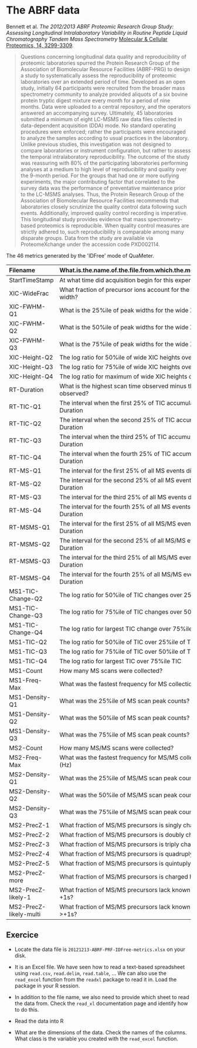 # The ABRF data

Bennett et al. *The 2012/2013 ABRF Proteomic Research Group Study:
Assessing Longitudinal Intralaboratory Variability in Routine Peptide
Liquid Chromatography Tandem Mass Spectrometry*
[Molecular & Cellular Proteomics, 14, 3299-3309](http://www.mcponline.org/content/14/12/3299.short).

> Questions concerning longitudinal data quality and reproducibility
> of proteomic laboratories spurred the Protein Research Group of the
> Association of Biomolecular Resource Facilities (ABRF-PRG) to design
> a study to systematically assess the reproducibility of proteomic
> laboratories over an extended period of time. Developed as an open
> study, initially 64 participants were recruited from the broader
> mass spectrometry community to analyze provided aliquots of a six
> bovine protein tryptic digest mixture every month for a period of
> nine months. Data were uploaded to a central repository, and the
> operators answered an accompanying survey. Ultimately, 45
> laboratories submitted a minimum of eight LC-MSMS raw data files
> collected in data-dependent acquisition (DDA) mode. No standard
> operating procedures were enforced; rather the participants were
> encouraged to analyze the samples according to usual practices in
> the laboratory. Unlike previous studies, this investigation was not
> designed to compare laboratories or instrument configuration, but
> rather to assess the temporal intralaboratory reproducibility. The
> outcome of the study was reassuring with 80% of the participating
> laboratories performing analyses at a medium to high level of
> reproducibility and quality over the 9-month period. For the groups
> that had one or more outlying experiments, the major contributing
> factor that correlated to the survey data was the performance of
> preventative maintenance prior to the LC-MSMS analyses. Thus, the
> Protein Research Group of the Association of Biomolecular Resource
> Facilities recommends that laboratories closely scrutinize the
> quality control data following such events. Additionally, improved
> quality control recording is imperative. This longitudinal study
> provides evidence that mass spectrometry-based proteomics is
> reproducible. When quality control measures are strictly adhered to,
> such reproducibility is comparable among many disparate groups. Data
> from the study are available via ProteomeXchange under the accession
> code PXD002114.

The 46 metrics generated by the 'IDFree' mode of QuaMeter.


|Filename               |What.is.the.name.of.the.file.from.which.the.metrics.were.computed.          |
|:----------------------|:---------------------------------------------------------------------------|
|StartTimeStamp         |At what time did acquisition begin for this experiment?                     |
|XIC-WideFrac           |What fraction of precursor ions account for the top half of all peak width? |
|XIC-FWHM-Q1            |What is the 25%ile of peak widths for the wide XICs?                        |
|XIC-FWHM-Q2            |What is the 50%ile of peak widths for the wide XICs?                        |
|XIC-FWHM-Q3            |What is the 75%ile of peak widths for the wide XICs?                        |
|XIC-Height-Q2          |The log ratio for 50%ile of wide XIC heights over 25%ile of heights.        |
|XIC-Height-Q3          |The log ratio for 75%ile of wide XIC heights over 50%ile of heights.        |
|XIC-Height-Q4          |The log ratio for maximum of wide XIC heights over 75%ile of heights.       |
|RT-Duration            |What is the highest scan time observed minus the lowest scan time observed? |
|RT-TIC-Q1              |The interval when the first 25% of TIC accumulates divided by RT-Duration   |
|RT-TIC-Q2              |The interval when the second 25% of TIC accumulates divided by RT-Duration  |
|RT-TIC-Q3              |The interval when the third 25% of TIC accumulates divided by RT-Duration   |
|RT-TIC-Q4              |The interval when the fourth 25% of TIC accumulates divided by RT-Duration  |
|RT-MS-Q1               |The interval for the first 25% of all MS events divided by RT-Duration      |
|RT-MS-Q2               |The interval for the second 25% of all MS events divided by RT-Duration     |
|RT-MS-Q3               |The interval for the third 25% of all MS events divided by RT-Duration      |
|RT-MS-Q4               |The interval for the fourth 25% of all MS events divided by RT-Duration     |
|RT-MSMS-Q1             |The interval for the first 25% of all MS/MS events divided by RT-Duration   |
|RT-MSMS-Q2             |The interval for the second 25% of all MS/MS events divided by RT-Duration  |
|RT-MSMS-Q3             |The interval for the third 25% of all MS/MS events divided by RT-Duration   |
|RT-MSMS-Q4             |The interval for the fourth 25% of all MS/MS events divided by RT-Duration  |
|MS1-TIC-Change-Q2      |The log ratio for 50%ile of TIC changes over 25%ile of TIC changes          |
|MS1-TIC-Change-Q3      |The log ratio for 75%ile of TIC changes over 50%ile of TIC changes          |
|MS1-TIC-Change-Q4      |The log ratio for largest TIC change over 75%ile of TIC changes             |
|MS1-TIC-Q2             |The log ratio for 50%ile of TIC over 25%ile of TIC                          |
|MS1-TIC-Q3             |The log ratio for 75%ile of TIC over 50%ile of TIC                          |
|MS1-TIC-Q4             |The log ratio for largest TIC over 75%ile TIC                               |
|MS1-Count              |How many MS scans were collected?                                           |
|MS1-Freq-Max           |What was the fastest frequency for MS collection in any minute? (Hz)        |
|MS1-Density-Q1         |What was the 25%ile of MS scan peak counts?                                 |
|MS1-Density-Q2         |What was the 50%ile of MS scan peak counts?                                 |
|MS1-Density-Q3         |What was the 75%ile of MS scan peak counts?                                 |
|MS2-Count              |How many MS/MS scans were collected?                                        |
|MS2-Freq-Max           |What was the fastest frequency for MS/MS collection in any minute? (Hz)     |
|MS2-Density-Q1         |What was the 25%ile of MS/MS scan peak counts?                              |
|MS2-Density-Q2         |What was the 50%ile of MS/MS scan peak counts?                              |
|MS2-Density-Q3         |What was the 75%ile of MS/MS scan peak counts?                              |
|MS2-PrecZ-1            |What fraction of MS/MS precursors is singly charged?                        |
|MS2-PrecZ-2            |What fraction of MS/MS precursors is doubly charged?                        |
|MS2-PrecZ-3            |What fraction of MS/MS precursors is triply charged?                        |
|MS2-PrecZ-4            |What fraction of MS/MS precursors is quadruply charged?                     |
|MS2-PrecZ-5            |What fraction of MS/MS precursors is quintuply charged?                     |
|MS2-PrecZ-more         |What fraction of MS/MS precursors is charged higher than +5?                |
|MS2-PrecZ-likely-1     |What fraction of MS/MS precursors lack known charge but look like +1s?      |
|MS2-PrecZ-likely-multi |What fraction of MS/MS precursors lack known charge but look like >+1s?     |

## Exercice



* Locate the data file is `20121213-ABRF-PRF-IDFree-metrics.xlsx` on your disk.



* It is an Excel file. We have seen how to read a text-based
  spreadsheet using `read.csv`, `read.delim`, `read.table`, ...  We
  can also use the `read_excel` function from the `readxl` package to
  read it in. Load the package in your R session.


* In addition to the file name, we also need to provide which sheet to
  read the data from. Check the `read_xl` documentation page and
  identify how to do this.


* Read the data into R



* What are the dimensions of the data. Check the names of the
  columns. What class is the variable you created with the
  `read_excel` function.


